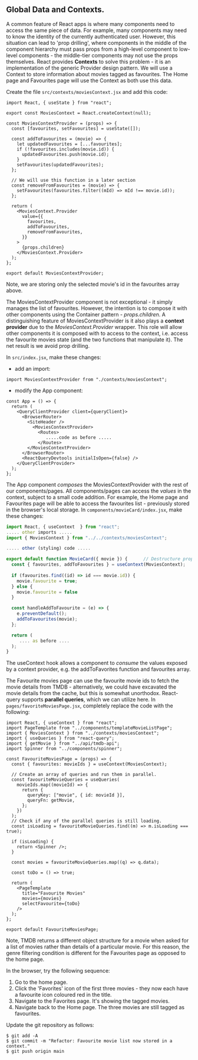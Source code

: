 ## Global Data and Contexts.

A common feature of React apps is where many components need to access the same piece of data. For example, many components may need to know the identity of the currently authenticated user. However, this situation can lead to 'prop drilling', where components in the middle of the component hierarchy must pass props from a high-level component to low-level components - the middle-tier components may not use the props themselves. React provides __Contexts__ to solve this problem - it is an implementation of the generic Provider design pattern. We will use a Context to store information about movies tagged as favourites. The Home page and Favourites page will use the Context as both use this data.

Create the file `src/contexts/moviesContext.jsx` and add this code:

```
import React, { useState } from "react";

export const MoviesContext = React.createContext(null);

const MoviesContextProvider = (props) => {
  const [favourites, setFavourites] = useState([]);

  const addToFavourites = (movie) => {
    let updatedFavourites = [...favourites];
    if (!favourites.includes(movie.id)) {
      updatedFavourites.push(movie.id);
    }
    setFavourites(updatedFavourites);
  };

  // We will use this function in a later section
  const removeFromFavourites = (movie) => {
    setFavourites(favourites.filter((mId) => mId !== movie.id));
  };

  return (
    <MoviesContext.Provider
      value={{
        favourites,
        addToFavourites,
        removeFromFavourites,
      }}
    >
      {props.children}
    </MoviesContext.Provider>
  );
};

export default MoviesContextProvider;
```
Note, we are storing only the selected movie's id in the favourites array above. 

The MoviesContextProvider component is not exceptional - it simply manages the list of favourites. However, the intention is to compose it with other components using the Container pattern - _props.children_. A distinguishing feature of MoviesContextProvider is it also plays a __context provider__ due to the _MoviesContext.Provider_ wrapper. This role will allow other components it is composed with to access to the context, i.e. access the favourite movies state (and the two functions that manipulate it). The net result is we avoid prop drilling.

In `src/index.jsx`, make these changes:

- add an import:

```
import MoviesContextProvider from "./contexts/moviesContext";
```

- modify the App component:

```
const App = () => {
  return (
    <QueryClientProvider client={queryClient}>
      <BrowserRouter>
        <SiteHeader />
          <MoviesContextProvider>
            <Routes>
               .....code as before .....
            </Routes>
        </MoviesContextProvider>
      </BrowserRouter>
      <ReactQueryDevtools initialIsOpen={false} />
    </QueryClientProvider>
  );
};
```
The App component _composes_ the MoviesContextProvider with the rest of our components/pages. All components/pages can access the _values_ in the context, subject to a small code addition. For example, the Home page and Favourites page will be able to access the favourites list - previously stored in the browser's local storage. In `components/movieCard/index.jsx`, make these changes:
~~~js
import React, { useContext  } from "react";
..... other imports .....
import { MoviesContext } from "../../contexts/moviesContext";

..... other (styling) code .....

export default function MovieCard({ movie }) {      // Destructure props
  const { favourites, addToFavourites } = useContext(MoviesContext);
  
  if (favourites.find((id) => id === movie.id)) {
    movie.favourite = true;
  } else {
    movie.favourite = false
  }

  const handleAddToFavourite = (e) => {
    e.preventDefault();
    addToFavourites(movie);
  };

  return (
     .... as before ....
  );
}
~~~
The useContext hook allows a component to _consume_ the values exposed by a context provider, e.g. the addToFavorites function and favourites array. 

The Favourite movies page can use the favourite movie ids to fetch the movie details from TMDB - alternatively, we could have excavated the movie details  from the cache, but this is somewhat unorthodox. React-query supports __parallel queries__, which we can utilize here. In `pages/favoriteMoviesPage.jsx`, completely replace the code with the following:
```
import React, { useContext } from "react";
import PageTemplate from "../components/templateMovieListPage";
import { MoviesContext } from "../contexts/moviesContext";
import { useQueries } from "react-query";
import { getMovie } from "../api/tmdb-api";
import Spinner from "../components/spinner";

const FavouriteMoviesPage = (props) => {
  const { favourites: movieIds } = useContext(MoviesContext);

  // Create an array of queries and run them in parallel.
  const favouriteMovieQueries = useQueries(
    movieIds.map((movieId) => {
      return {
        queryKey: ["movie", { id: movieId }],
        queryFn: getMovie,
      };
    })
  );
  // Check if any of the parallel queries is still loading.
  const isLoading = favouriteMovieQueries.find((m) => m.isLoading === true);

  if (isLoading) {
    return <Spinner />;
  }

  const movies = favouriteMovieQueries.map((q) => q.data);

  const toDo = () => true;

  return (
    <PageTemplate
      title="Favourite Movies"
      movies={movies}
      selectFavourite={toDo}
    />
  );
};

export default FavouriteMoviesPage;
```
Note, TMDB returns a different object structure for a movie when asked for a list of movies rather than details of a particular movie. For this reason, the genre filtering condition is different for the Favourites page as opposed to the home page.

In the browser, try the following sequence:

1. Go to the home page.
1. Click the 'Favorites' icon of the first three movies - they now each have a favourite icon coloured red in the title.
1. Navigate to the Favorites page. It's showing the tagged movies.
1. Navigate back to the Home page. The three movies are still tagged as favourites. 

Update the git repository as follows:

```
$ git add -A
$ git commit -m "Refactor: Favourite movie list now stored in a context."
$ git push origin main

```

